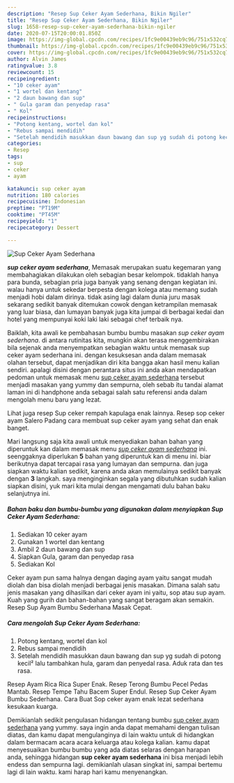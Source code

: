 ```yaml
---
description: "Resep Sup Ceker Ayam Sederhana, Bikin Ngiler"
title: "Resep Sup Ceker Ayam Sederhana, Bikin Ngiler"
slug: 1658-resep-sup-ceker-ayam-sederhana-bikin-ngiler
date: 2020-07-15T20:00:01.850Z
image: https://img-global.cpcdn.com/recipes/1fc9e00439eb9c96/751x532cq70/sup-ceker-ayam-sederhana-foto-resep-utama.jpg
thumbnail: https://img-global.cpcdn.com/recipes/1fc9e00439eb9c96/751x532cq70/sup-ceker-ayam-sederhana-foto-resep-utama.jpg
cover: https://img-global.cpcdn.com/recipes/1fc9e00439eb9c96/751x532cq70/sup-ceker-ayam-sederhana-foto-resep-utama.jpg
author: Alvin James
ratingvalue: 3.8
reviewcount: 15
recipeingredient:
- "10 ceker ayam"
- "1 wortel dan kentang"
- "2 daun bawang dan sup"
- " Gula garam dan penyedap rasa"
- " Kol"
recipeinstructions:
- "Potong kentang, wortel dan kol"
- "Rebus sampai mendidih"
- "Setelah mendidih masukkan daun bawang dan sup yg sudah di potong kecil² lalu tambahkan hula, garam dan penyedal rasa. Aduk rata dan tes rasa."
categories:
- Resep
tags:
- sup
- ceker
- ayam

katakunci: sup ceker ayam 
nutrition: 180 calories
recipecuisine: Indonesian
preptime: "PT19M"
cooktime: "PT45M"
recipeyield: "1"
recipecategory: Dessert

---
```



![Sup Ceker Ayam Sederhana](https://img-global.cpcdn.com/recipes/1fc9e00439eb9c96/751x532cq70/sup-ceker-ayam-sederhana-foto-resep-utama.jpg)

<b><i>sup ceker ayam sederhana</i></b>, Memasak merupakan suatu kegemaran yang membahagiakan dilakukan oleh sebagian besar kelompok. tidaklah hanya para bunda, sebagian pria juga banyak yang senang dengan kegiatan ini. walau hanya untuk sekedar berpesta dengan kolega atau memang sudah menjadi hobi dalam dirinya. tidak asing lagi dalam dunia juru masak sekarang sedikit banyak ditemukan cowok dengan ketrampilan memasak yang luar biasa, dan lumayan banyak juga kita jumpai di berbagai kedai dan hotel yang mempunyai koki laki laki sebagai chef terbaik nya.

Baiklah, kita awali ke pembahasan bumbu bumbu masakan <i>sup ceker ayam sederhana</i>. di antara rutinitas kita, mungkin akan terasa menggembirakan bila sejenak anda menyempatkan sebagian waktu untuk memasak sup ceker ayam sederhana ini. dengan kesuksesan anda dalam memasak olahan tersebut, dapat menjadikan diri kita bangga akan hasil menu kalian sendiri. apalagi disini dengan perantara situs ini anda akan mendapatkan pedoman untuk memasak menu <u>sup ceker ayam sederhana</u> tersebut menjadi masakan yang yummy dan sempurna, oleh sebab itu tandai alamat laman ini di handphone anda sebagai salah satu referensi anda dalam mengolah menu baru yang lezat.

Lihat juga resep Sup ceker rempah kapulaga enak lainnya. Resep sop ceker ayam Salero Padang cara membuat sup ceker ayam yang sehat dan enak banget.


Mari langsung saja kita awali untuk menyediakan bahan bahan yang diperuntuk kan dalam memasak menu <u><i>sup ceker ayam sederhana</i></u> ini. seenggaknya diperlukan <b>5</b> bahan yang diperuntuk kan di menu ini. biar berikutnya dapat tercapai rasa yang lumayan dan sempurna. dan juga siapkan waktu kalian sedikit, karena anda akan memulainya sedikit banyak dengan <b>3</b> langkah. saya menginginkan segala yang dibutuhkan sudah kalian siapkan disini, yuk mari kita mulai dengan mengamati dulu bahan baku selanjutnya ini.

<!--inarticleads1-->

##### Bahan baku dan bumbu-bumbu yang digunakan dalam menyiapkan Sup Ceker Ayam Sederhana:

1. Sediakan 10 ceker ayam
1. Gunakan 1 wortel dan kentang
1. Ambil 2 daun bawang dan sup
1. Siapkan  Gula, garam dan penyedap rasa
1. Sediakan  Kol


Ceker ayam pun sama halnya dengan daging ayam yaitu sangat mudah diolah dan bisa diolah menjadi berbagai jenis masakan. Dimana salah satu jenis masakan yang dihasilkan dari ceker ayam ini yaitu, sop atau sup ayam. Kuah yang gurih dan bahan-bahan yang sangat beragam akan semakin. Resep Sup Ayam Bumbu Sederhana Masak Cepat. 

<!--inarticleads2-->

##### Cara mengolah Sup Ceker Ayam Sederhana:

1. Potong kentang, wortel dan kol
1. Rebus sampai mendidih
1. Setelah mendidih masukkan daun bawang dan sup yg sudah di potong kecil² lalu tambahkan hula, garam dan penyedal rasa. Aduk rata dan tes rasa.


Resep Ayam Rica Rica Super Enak. Resep Terong Bumbu Pecel Pedas Mantab. Resep Tempe Tahu Bacem Super Endul. Resep Sup Ceker Ayam Bumbu Sederhana. Cara Buat Sop ceker ayam enak lezat sederhana kesukaan kuarga. 

Demikianlah sedikit pengulasan hidangan tentang bumbu <u>sup ceker ayam sederhana</u> yang yummy. saya ingin anda dapat memahami dengan tulisan diatas, dan kamu dapat mengulanginya di lain waktu untuk di hidangkan dalam bermacam acara acara keluarga atau kolega kalian. kamu dapat menyesuaikan bumbu bumbu yang ada diatas selaras dengan harapan anda, sehingga hidangan <b>sup ceker ayam sederhana</b> ini bisa menjadi lebih endess dan sempurna lagi. demikianlah ulasan singkat ini, sampai bertemu lagi di lain waktu. kami harap hari kamu menyenangkan.
